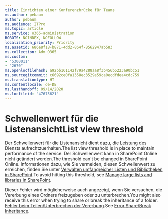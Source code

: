 ```yaml
---
title: Einrichten einer Konferenzbrücke für Teams
ms.author: pebaum
author: pebaum
ms.audience: ITPro
ms.topic: article
ms.service: o365-administration
ROBOTS: NOINDEX, NOFOLLOW
localization_priority: Priority
ms.assetid: 686e8f18-b871-4dd2-864f-8562947ab583
ms.collection: Adm_O365
ms.custom:
- "5300011"
- "2670"
ms.openlocfilehash: a92bb161142f79a4288aa8f3b456b5223a90bc51
ms.sourcegitcommit: c6692ce0fa1358ec3529e59ca0ecdfdea4cdc759
ms.translationtype: HT
ms.contentlocale: de-DE
ms.lasthandoff: 09/14/2020
ms.locfileid: "47675621"
---
```

# <a name="list-view-threshold"></a><span data-ttu-id="014cc-102">Schwellenwert für die Listenansicht</span><span class="sxs-lookup"><span data-stu-id="014cc-102">List view threshold</span></span>

<span data-ttu-id="014cc-103">Der Schwellenwert für die Listenansicht dient dazu, die Leistung des Diensts aufrechtzuerhalten.</span><span class="sxs-lookup"><span data-stu-id="014cc-103">The list view threshold is in place to maintain performance of the service.</span></span> <span data-ttu-id="014cc-104">Der Schwellenwert kann in SharePoint Online nicht geändert werden.</span><span class="sxs-lookup"><span data-stu-id="014cc-104">The threshold can't be changed in SharePoint Online.</span></span> <span data-ttu-id="014cc-105">Informationen dazu, wie Sie vermeiden, diesen Schwellenwert zu erreichen, finden Sie unter [Verwalten umfangreicher Listen und Bibliotheken in SharePoint](https://support.office.com/article/manage-large-lists-and-libraries-in-sharepoint-b8588dae-9387-48c2-9248-c24122f07c59).</span><span class="sxs-lookup"><span data-stu-id="014cc-105">To avoid hitting this threshold, see [Manage large lists and libraries in SharePoint](https://support.office.com/article/manage-large-lists-and-libraries-in-sharepoint-b8588dae-9387-48c2-9248-c24122f07c59).</span></span>

<span data-ttu-id="014cc-106">Dieser Fehler wird möglicherweise auch angezeigt, wenn Sie versuchen, die Vererbung eines Ordners freizugeben oder zu unterbrechen.</span><span class="sxs-lookup"><span data-stu-id="014cc-106">You might also receive this error when trying to share or break the inheritance of a folder.</span></span> <span data-ttu-id="014cc-107">[Fehler beim Teilen/Unterbrechen der Vererbung](https://docs.microsoft.com/SharePoint/troubleshoot/lists-and-libraries/error-share-break-inheritance).</span><span class="sxs-lookup"><span data-stu-id="014cc-107">See [Error Share/Break Inheritance](https://docs.microsoft.com/SharePoint/troubleshoot/lists-and-libraries/error-share-break-inheritance).</span></span>
